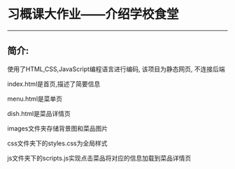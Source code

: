 # 习概课大作业——介绍学校食堂
---
## 简介:

使用了HTML,CSS,JavaScript编程语言进行编码, 该项目为静态网页, 不连接后端

index.html是首页,描述了简要信息  

menu.html是菜单页  

dish.html是菜品详情页  

images文件夹存储背景图和菜品图片  

css文件夹下的styles.css为全局样式  

js文件夹下的scripts.js实现点击菜品将对应的信息加载到菜品详情页
